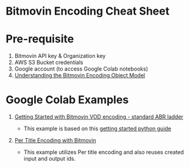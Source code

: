 # Bitmovin Encoding Cheat Sheet

# Pre-requisite 
1) Bitmovin API key & Organization key
2) AWS S3 Bucket credentials 
3) Google account (to access Google Colab notebooks) 
4) [Understanding the Bitmovin Encoding Object Model](https://bitmovin.com/docs/encoding/tutorials/understanding-the-bitmovin-encoding-object-model) 

# Google Colab Examples 
1) [Getting Started with Bitmovin VOD encoding - standard ABR ladder](https://colab.research.google.com/drive/1gXUq5Z_u66zjBRu2qjVPgI731o5dG82P?usp=sharing)
   
   * This example is based on this [getting started python guide](https://bitmovin.com/docs/encoding/getting-started/python)

2) [Per Title Encoding with Bitmovin](https://colab.research.google.com/drive/1wkl209gcnnApXb0WiDA19RSwR6lcOtpr?usp=sharing)

   * This example utilizes Per title encoding and also reuses created input and output ids.

